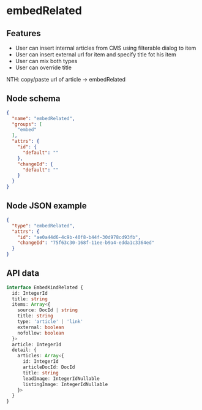 # embedRelated

## Features
- User can insert internal articles from CMS using filterable dialog to item
- User can insert external url for item and specify title fot his item
- User can mix both types
- User can override title

NTH: copy/paste url of article -> embedRelated

## Node schema

```json
{
  "name": "embedRelated",
  "groups": [
    "embed"
  ],
  "attrs": {
    "id": {
      "default": ""
    },
    "changeId": {
      "default": ""
    }
  }
}
```

## Node JSON example

```json
{
  "type": "embedRelated",
  "attrs": {
    "id": "ae0a44d6-4c9b-40f8-b44f-30d978cd93fb",
    "changeId": "75f63c30-168f-11ee-b9a4-edda1c3364ed"
  }
}
```

## API data

```ts
interface EmbedKindRelated {
  id: IntegerId
  title: string
  items: Array<{
    source: DocId | string
    title: string
    type: 'article' | 'link'
    external: boolean
    nofollow: boolean
  }>
  article: IntegerId
  detail: {
    articles: Array<{
      id: IntegerId
      articleDocId: DocId
      title: string
      leadImage: IntegerIdNullable
      listingImage: IntegerIdNullable
    }>
  }
}
```
